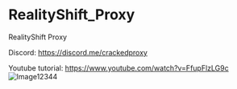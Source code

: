 # RealityShift_Proxy
RealityShift Proxy

Discord: https://discord.me/crackedproxy

Youtube tutorial: https://www.youtube.com/watch?v=FfupFlzLG9c
![Image12344](https://github.com/Timppa420/RealityShift_Proxy/assets/140226734/11f53292-7803-4f15-9a33-6ead6bc24779)
